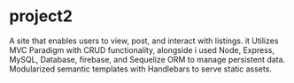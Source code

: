 # project2

A site that enables users to view, post, and interact with listings. it Utilizes MVC Paradigm with CRUD functionality, alongside i used Node, Express, MySQL, Database, firebase, and Sequelize ORM to manage persistent data. Modularized semantic templates with Handlebars to serve static assets.
